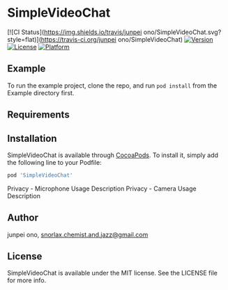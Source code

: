 # SimpleVideoChat

[![CI Status](https://img.shields.io/travis/junpei ono/SimpleVideoChat.svg?style=flat)](https://travis-ci.org/junpei ono/SimpleVideoChat)
[![Version](https://img.shields.io/cocoapods/v/SimpleVideoChat.svg?style=flat)](https://cocoapods.org/pods/SimpleVideoChat)
[![License](https://img.shields.io/cocoapods/l/SimpleVideoChat.svg?style=flat)](https://cocoapods.org/pods/SimpleVideoChat)
[![Platform](https://img.shields.io/cocoapods/p/SimpleVideoChat.svg?style=flat)](https://cocoapods.org/pods/SimpleVideoChat)

## Example

To run the example project, clone the repo, and run `pod install` from the Example directory first.

## Requirements

## Installation

SimpleVideoChat is available through [CocoaPods](https://cocoapods.org). To install
it, simply add the following line to your Podfile:

```ruby
pod 'SimpleVideoChat'
```

Privacy - Microphone Usage Description
Privacy - Camera Usage Description

## Author

junpei ono, snorlax.chemist.and.jazz@gmail.com

## License

SimpleVideoChat is available under the MIT license. See the LICENSE file for more info.
